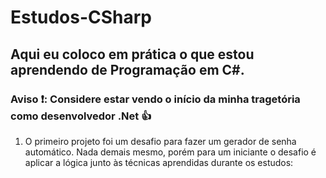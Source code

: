 # Estudos-CSharp
## Aqui eu coloco em prática o que estou aprendendo de Programação em C#.
### Aviso :exclamation:: Considere estar vendo o início da minha tragetória como desenvolvedor .Net :+1:

1. O primeiro projeto foi um desafio para fazer um gerador de senha automático. Nada demais mesmo, porém para um iniciante o desafio é aplicar a lógica junto às técnicas aprendidas durante os estudos:


